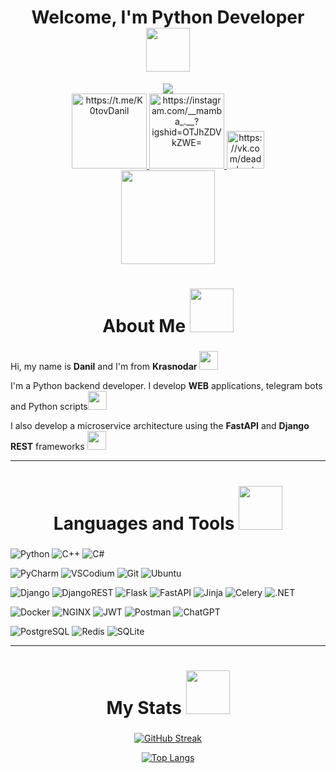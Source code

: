  <div align="center">
<h1 
  style="font-size: 2em; font-weight: bold;">
   Welcome, I'm Python Developer
  <img src="https://i.giphy.com/media/v1.Y2lkPTc5MGI3NjExNWxiMmhzand2YzE5MXdxdm5wb3cweDBvdXJ2NDVkbGl6YjZoajU1ZyZlcD12MV9pbnRlcm5hbF9naWZfYnlfaWQmY3Q9cw/gggOsc0HFC1DcTHKLO/giphy.gif" width="70">
</h1>
</div> 

<div id="header" align="center">
  <img src=https://media.giphy.com/media/CfsHhb5lUjBcLuXmz6/giphy.gif>
  <div id="badges">
  <a href="https://t.me/K0tovDanil">
    <img src="https://img.shields.io/badge/-Telegram-black?logo=Telegram&logoColor=white" alt="https://t.me/K0tovDanil" width="120"/>
  </a>
  <a href="https://instagram.com/__mamba_.__?igshid=OTJhZDVkZWE=">
    <img src="https://img.shields.io/badge/-Instagram-black?logo=Instagram&logoColor=white" alt="https://instagram.com/__mamba_.__?igshid=OTJhZDVkZWE=" width="120"/>
  </a>
  <a href="https://vk.com/deadkoot">
    <img src="https://img.shields.io/badge/-VK-black?logo=VK&logoColor=white" alt="https://vk.com/deadkoot" width="60"/>
  </a>
</div>
   <img src="https://komarev.com/ghpvc/?username=OreoLand123&style=for-the-badge&color=000000" alt="" width="150"/>
  <h1>
</h1>
</div>

<div align="center">
<h2 
  style="font-size: 2em; font-weight: bold;">
  About Me
  <img src="https://i.giphy.com/media/v1.Y2lkPTc5MGI3NjExNGc3amtiZHNmdTN5NnNza3pxNnNvd2puYTM4MWdqenpzZ3d2OXJ3YiZlcD12MV9pbnRlcm5hbF9naWZfYnlfaWQmY3Q9cw/4poYoaMMcRkEzVPmnb/giphy.gif" width="70">
</h2>
</div> 

Hi, my name is **Danil** and I'm from **Krasnodar** <img src="https://media.giphy.com/media/WUlplcMpOCEmTGBtBW/giphy.gif" width="30">

I'm a Python backend developer. I develop **WEB** applications, telegram bots and Python scripts<img src="https://media0.giphy.com/media/M3nwJpDEUxkCzVftCi/200w.webp?cid=ecf05e47dsjqosbyo9tor9smfxa3yyrg9jzptyauloabqe2r&rid=200w.webp&ct=s" width="30">

I also develop a microservice architecture using the **FastAPI** and **Django REST** frameworks <img src="https://media3.giphy.com/media/SHjOSDkKZ18qOHA5B5/200.webp?cid=ecf05e478aff3ri7co999rxarfsyaiheusc4g0lr2takhvm9&rid=200.webp&ct=s" width="30">




---
<div align="center">
<h2 
  style="font-size: 2em; font-weight: bold;">
  Languages and Tools 
  <img src="https://i.giphy.com/media/v1.Y2lkPTc5MGI3NjExd2VnZW4xOTRsODkwam8yNnJiYnN3b3pzZHp0dzBsdzZsc2xwNThrbyZlcD12MV9pbnRlcm5hbF9naWZfYnlfaWQmY3Q9cw/oz45ELYgMoYVsZqmor/giphy.gif" width="70">
</h2>
</div> 

![Python](https://img.shields.io/badge/Python-090909?style=for-the-badge&logo=python&logoColor=00BFFF)
![C++](https://img.shields.io/badge/c++-%23000000?style=for-the-badge&logo=c%2B%2B&logoColor=violet)
![C#](https://img.shields.io/badge/c%23-%23000000.svg?style=for-the-badge&logo=csharp&logoColor=violet)


![PyCharm](https://img.shields.io/badge/PyCharm-090909?style=for-the-badge&logo=PyCharm&logoColor=1DE81C)
![VSCodium](https://img.shields.io/badge/VSCodium-090909?style=for-the-badge&logo=vscodium&logoColor=blue)
![Git](https://img.shields.io/badge/Git-090909?style=for-the-badge&logo=Git)
![Ubuntu](https://img.shields.io/badge/Ubuntu-%23000000?style=for-the-badge&logo=ubuntu&logoColor=orange)

![Django](https://img.shields.io/badge/Django-090909?style=for-the-badge&logo=Django)
![DjangoREST](https://img.shields.io/badge/DJANGO-REST-ff1709?style=for-the-badge&logo=django&logoColor=white&color=%23092E20&labelColor=black)
![Flask](https://img.shields.io/badge/Flask-090909?style=for-the-badge&logo=Flask)
![FastAPI](https://img.shields.io/badge/FastAPI-090909?style=for-the-badge&logo=FastAPI)
![Jinja](https://img.shields.io/badge/jinja-%23000000?style=for-the-badge&logo=jinja&logoColor=white)
![Celery](https://img.shields.io/badge/Celery-090909?style=for-the-badge&logo=Celery&logoColor=00FF41)
![.NET](https://img.shields.io/badge/.NET-090909?style=for-the-badge&logo=dotnet&logoColor=purple)

![Docker](https://img.shields.io/badge/Docker-090909?style=for-the-badge&logo=Docker)
![NGINX](https://img.shields.io/badge/NGINX-090909?style=for-the-badge&logo=NGINX&logoColor=1DE81C)
![JWT](https://img.shields.io/badge/JWT-black?style=for-the-badge&logo=JSON%20web%20tokens)
![Postman](https://img.shields.io/badge/Postman-%23000000?style=for-the-badge&logo=postman&logoColor=orange)
![ChatGPT](https://img.shields.io/badge/chatGPT-%23000000?style=for-the-badge&logo=openai&logoColor=white)

![PostgreSQL](https://img.shields.io/badge/PostgreSQL-090909?style=for-the-badge&logo=PostgreSQL&logoColor=00BFFF)
![Redis](https://img.shields.io/badge/redis-%23000000?style=for-the-badge&logo=redis&logoColor=read)
![SQLite](https://img.shields.io/badge/sqlite-%23000000?style=for-the-badge&logo=sqlite&logoColor=blue)


---

<div align="center">
<h2 
  style="font-size: 2em; font-weight: bold;">
  My Stats
   <img src="https://i.giphy.com/media/v1.Y2lkPTc5MGI3NjExcXl4cWZ1Z280bjV5c2l6c2pvbmVkdHVkMjZha3FxdWxxc3NpZG9jZyZlcD12MV9pbnRlcm5hbF9naWZfYnlfaWQmY3Q9cw/XUA7ZZcBl0McuVqwd8/giphy.gif" width="70">
</h2>
</div> 

<div align="center">
  
[![GitHub Streak](http://github-readme-streak-stats.herokuapp.com?user=KotDev&theme=dark&background=000000)](https://git.io/streak-stats)

[![Top Langs](https://github-readme-stats.vercel.app/api/top-langs/?username=KotDev&layout=compact&theme=vision-friendly-dark)](https://github.com/anuraghazra/github-readme-stats)
</div> 
